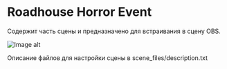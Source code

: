 # Roadhouse Horror Event

Содержит часть сцены и предназначено для встраивания в сцену OBS.

![Image alt](https://github.com/DiZZert/Horror_event/blob/main/scene_files/screenshot.png)

Описание файлов для настройки сцены в scene_files/description.txt
